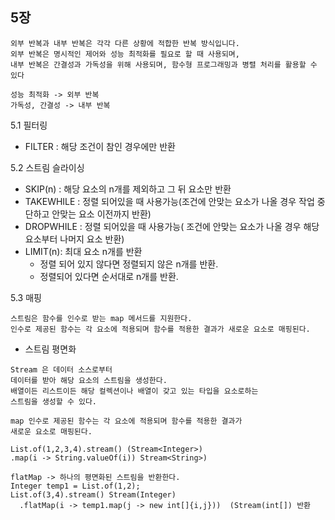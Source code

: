 ## 5장

```
외부 반복과 내부 반복은 각각 다른 상황에 적합한 반복 방식입니다. 
외부 반복은 명시적인 제어와 성능 최적화를 필요로 할 때 사용되며,
내부 반복은 간결성과 가독성을 위해 사용되며, 함수형 프로그래밍과 병렬 처리를 활용할 수 있다

성능 최적화 -> 외부 반복
가독성, 간결성 -> 내부 반복 
```

5.1 필터링
- FILTER : 해당 조건이 참인 경우에만 반환

5.2 스트림 슬라이싱
- SKIP(n) : 해당 요소의 n개를 제외하고 그 뒤 요소만 반환
- TAKEWHILE : 정렬 되어있을 때 사용가능(조건에 안맞는 요소가 나올 경우 작업 중단하고 안맞는 요소 이전까지 반환)
- DROPWHILE : 정렬 되어있을 때 사용가능( 조건에 안맞는 요소가 나올 경우 해당 요소부터 나머지 요소 반환)
- LIMIT(n): 최대 요소 n개를 반환
  - 정렬 되어 있지 않다면 정렬되지 않은 n개를 반환.
  - 정렬되어 있다면 순서대로 n개를 반환.

5.3 매핑
```
스트림은 함수를 인수로 받는 map 메서드를 지원한다.
인수로 제공된 함수는 각 요소에 적용되며 함수를 적용한 결과가 새로운 요소로 매핑된다.
```

- 스트림 평면화
```
Stream 은 데이터 소스로부터 
데이터를 받아 해당 요소의 스트림을 생성한다.
배열이든 리스트이든 해당 컬렉션이나 배열이 갖고 있는 타입을 요소로하는
스트림을 생성할 수 있다.

map 인수로 제공된 함수는 각 요소에 적용되며 함수를 적용한 결과가 
새로운 요소로 매핑된다.

List.of(1,2,3,4).stream() (Stream<Integer>)
.map(i -> String.valueOf(i)) Stream<String>)

flatMap -> 하나의 평면화된 스트림을 반환한다.
Integer temp1 = List.of(1,2);
List.of(3,4).stream() Stream(Integer)
  .flatMap(i -> temp1.map(j -> new int[]{i,j}))  (Stream(int[]) 반환
```


